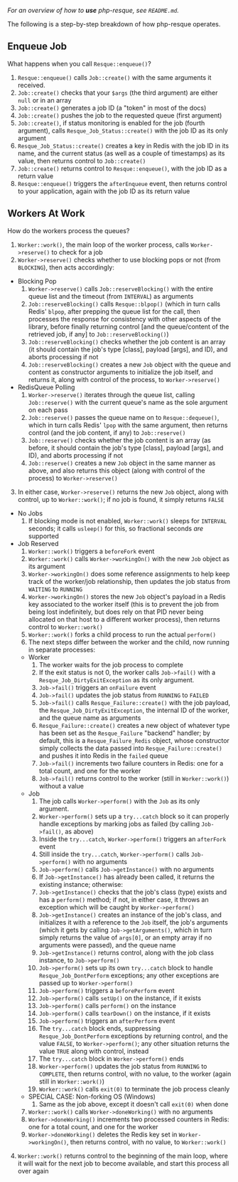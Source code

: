 *For an overview of how to __use__ php-resque, see `README.md`.*

The following is a step-by-step breakdown of how php-resque operates.

## Enqueue Job ##

What happens when you call `Resque::enqueue()`?

1. `Resque::enqueue()` calls `Job::create()` with the same arguments it
   received.
2. `Job::create()` checks that your `$args` (the third argument) are
   either `null` or in an array
3. `Job::create()` generates a job ID (a "token" in most of the docs)
4. `Job::create()` pushes the job to the requested queue (first
   argument)
5. `Job::create()`, if status monitoring is enabled for the job (fourth
   argument), calls `Resque_Job_Status::create()` with the job ID as its only
   argument
6. `Resque_Job_Status::create()` creates a key in Redis with the job ID in its
   name, and the current status (as well as a couple of timestamps) as its
   value, then returns control to `Job::create()`
7. `Job::create()` returns control to `Resque::enqueue()`, with the job
   ID as a return value
8. `Resque::enqueue()` triggers the `afterEnqueue` event, then returns control
   to your application, again with the job ID as its return value

## Workers At Work ##

How do the workers process the queues?

1. `Worker::work()`, the main loop of the worker process, calls
   `Worker->reserve()` to check for a job
2. `Worker->reserve()` checks whether to use blocking pops or not (from
   `BLOCKING`), then acts accordingly:
  * Blocking Pop
    1. `Worker->reserve()` calls `Job::reserveBlocking()` with
       the entire queue list and the timeout (from `INTERVAL`) as arguments
    2. `Job::reserveBlocking()` calls `Resque::blpop()` (which in turn
       calls Redis' `blpop`, after prepping the queue list for the call, then
       processes the response for consistency with other aspects of the
       library, before finally returning control [and the queue/content of the
       retrieved job, if any] to `Job::reserveBlocking()`)
    3. `Job::reserveBlocking()` checks whether the job content is an
       array (it should contain the job's type [class], payload [args], and
       ID), and aborts processing if not
    4. `Job::reserveBlocking()` creates a new `Job` object with
       the queue and content as constructor arguments to initialize the job
       itself, and returns it, along with control of the process, to
       `Worker->reserve()`
  * RedisQueue Polling
    1. `Worker->reserve()` iterates through the queue list, calling
       `Job::reserve()` with the current queue's name as the sole
       argument on each pass
    2. `Job::reserve()` passes the queue name on to `Resque::dequeue()`,
       which in turn calls Redis' `lpop` with the same argument, then returns
       control (and the job content, if any) to `Job::reserve()`
    3. `Job::reserve()` checks whether the job content is an array (as
       before, it should contain the job's type [class], payload [args], and
       ID), and aborts processing if not
    4. `Job::reserve()` creates a new `Job` object in the same
       manner as above, and also returns this object (along with control of
       the process) to `Worker->reserve()`
3. In either case, `Worker->reserve()` returns the new `Job`
   object, along with control, up to `Worker::work()`; if no job is
   found, it simply returns `FALSE`
  * No Jobs
    1. If blocking mode is not enabled, `Worker::work()` sleeps for
       `INTERVAL` seconds; it calls `usleep()` for this, so fractional seconds
       *are* supported
  * Job Reserved
    1. `Worker::work()` triggers a `beforeFork` event
    2. `Worker::work()` calls `Worker->workingOn()` with the new
       `Job` object as its argument
    3. `Worker->workingOn()` does some reference assignments to help keep
       track of the worker/job relationship, then updates the job status from
       `WAITING` to `RUNNING`
    4. `Worker->workingOn()` stores the new `Job` object's payload
       in a Redis key associated to the worker itself (this is to prevent the job
       from being lost indefinitely, but does rely on that PID never being
       allocated on that host to a different worker process), then returns control
       to `Worker::work()`
    5. `Worker::work()` forks a child process to run the actual `perform()`
    6. The next steps differ between the worker and the child, now running in
       separate processes:
      * Worker
        1. The worker waits for the job process to complete
        2. If the exit status is not 0, the worker calls `Job->fail()` with
           a `Resque_Job_DirtyExitException` as its only argument.
        3. `Job->fail()` triggers an `onFailure` event
        4. `Job->fail()` updates the job status from `RUNNING` to `FAILED`
        5. `Job->fail()` calls `Resque_Failure::create()` with the job
           payload, the `Resque_Job_DirtyExitException`, the internal ID of the
           worker, and the queue name as arguments
        6. `Resque_Failure::create()` creates a new object of whatever type has
           been set as the `Resque_Failure` "backend" handler; by default, this is
           a `Resque_Failure_Redis` object, whose constructor simply collects the
           data passed into `Resque_Failure::create()` and pushes it into Redis
           in the `failed` queue
        7. `Job->fail()` increments two failure counters in Redis: one for
           a total count, and one for the worker
        8. `Job->fail()` returns control to the worker (still in
           `Worker::work()`) without a value
      * Job
        1. The job calls `Worker->perform()` with the `Job` as its
           only argument.
        2. `Worker->perform()` sets up a `try...catch` block so it can
           properly handle exceptions by marking jobs as failed (by calling
           `Job->fail()`, as above)
        3. Inside the `try...catch`, `Worker->perform()` triggers an
           `afterFork` event
        4. Still inside the `try...catch`, `Worker->perform()` calls
           `Job->perform()` with no arguments
        5. `Job->perform()` calls `Job->getInstance()` with no
           arguments
        6. If `Job->getInstance()` has already been called, it returns the
           existing instance; otherwise:
        7. `Job->getInstance()` checks that the job's class (type) exists
           and has a `perform()` method; if not, in either case, it throws an
           exception which will be caught by `Worker->perform()`
        8. `Job->getInstance()` creates an instance of the job's class, and
           initializes it with a reference to the `Job` itself, the job's
           arguments (which it gets by calling `Job->getArguments()`, which
           in turn simply returns the value of `args[0]`, or an empty array if no
           arguments were passed), and the queue name
        9. `Job->getInstance()` returns control, along with the job class
           instance, to `Job->perform()`
        10. `Job->perform()` sets up its own `try...catch` block to handle
            `Resque_Job_DontPerform` exceptions; any other exceptions are passed
            up to `Worker->perform()`
        11. `Job->perform()` triggers a `beforePerform` event
        12. `Job->perform()` calls `setUp()` on the instance, if it exists
        13. `Job->perform()` calls `perform()` on the instance
        14. `Job->perform()` calls `tearDown()` on the instance, if it
            exists
        15. `Job->perform()` triggers an `afterPerform` event
        16. The `try...catch` block ends, suppressing `Resque_Job_DontPerform`
            exceptions by returning control, and the value `FALSE`, to
            `Worker->perform()`; any other situation returns the value
            `TRUE` along with control, instead
        17. The `try...catch` block in `Worker->perform()` ends
        18. `Worker->perform()` updates the job status from `RUNNING` to
            `COMPLETE`, then returns control, with no value, to the worker (again
            still in `Worker::work()`)
        19. `Worker::work()` calls `exit(0)` to terminate the job process
            cleanly
      * SPECIAL CASE: Non-forking OS (Windows)
        1. Same as the job above, except it doesn't call `exit(0)` when done
    7. `Worker::work()` calls `Worker->doneWorking()` with no
       arguments
    8. `Worker->doneWorking()` increments two processed counters in Redis:
       one for a total count, and one for the worker
    9. `Worker->doneWorking()` deletes the Redis key set in
       `Worker->workingOn()`, then returns control, with no value, to
       `Worker::work()`
4. `Worker::work()` returns control to the beginning of the main loop,
   where it will wait for the next job to become available, and start this
   process all over again